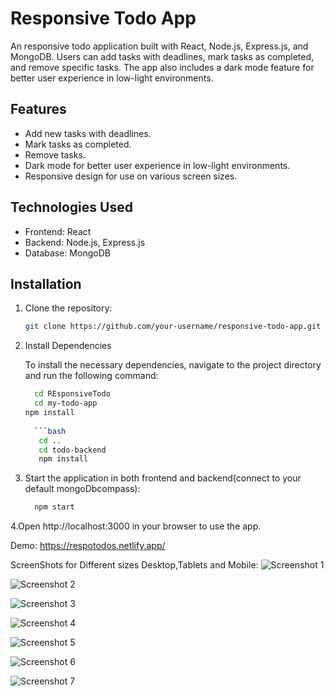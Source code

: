 # Responsive Todo App

An responsive todo application built with React, Node.js, Express.js, and MongoDB. Users can add tasks with deadlines, mark tasks as completed, and remove specific tasks. The app also includes a dark mode feature for better user experience in low-light environments.

## Features

- Add new tasks with deadlines.
- Mark tasks as completed.
- Remove tasks.
- Dark mode for better user experience in low-light environments.
- Responsive design for use on various screen sizes.

## Technologies Used

- Frontend: React
- Backend: Node.js, Express.js
- Database: MongoDB

## Installation

1. Clone the repository:

   ```bash
   git clone https://github.com/your-username/responsive-todo-app.git

2. Install Dependencies

   To install the necessary dependencies, navigate to the project directory and run the following command:

    ```bash
      cd REsponsiveTodo
      cd my-todo-app
    npm install
  
      ```bash
       cd ..
       cd todo-backend
       npm install
      ```
3. Start the application in both frontend and backend(connect to your default mongoDbcompass):

      ```bash
        npm start
      ```   
4.Open http://localhost:3000 in your browser to use the app.

Demo:
   https://respotodos.netlify.app/

ScreenShots for Different sizes Desktop,Tablets and Mobile:
![Screenshot 1](my-todo-app/screenshots/screenshot1.png)

![Screenshot 2](my-todo-app/screenshots/screenshot2.png)

![Screenshot 3](my-todo-app/screenshots/screenshot3.png)

![Screenshot 4](my-todo-app/screenshots/screenshot4.png)

![Screenshot 5](my-todo-app/screenshots/screenshot5.png)

![Screenshot 6](my-todo-app/screenshots/screenshot6.png)

![Screenshot 7](my-todo-app/screenshots/screenshot7.png)

  

